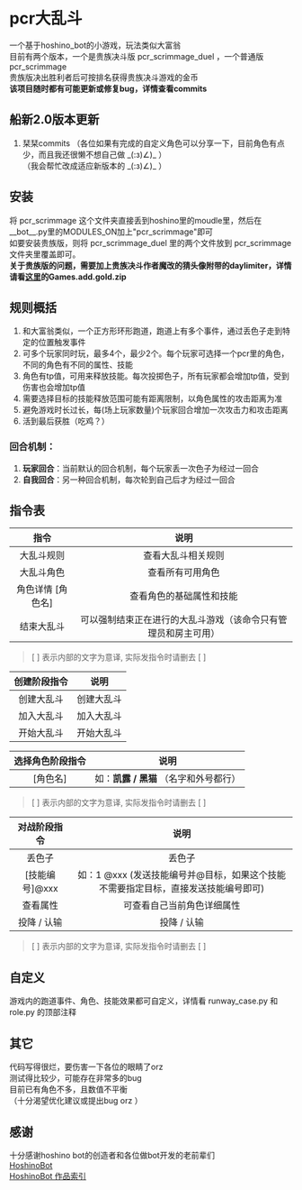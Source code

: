 <!--
 * @Author: eggggi
 * @Date: 2021-06-14 22:27:05
 * @LastEditTime: 2021-06-16 18:05:17
 * @LastEditors: Please set LastEditors
 * @Description: 模块简述
 * @FilePath: \pcr_scrimmage\README.md
-->
# pcr大乱斗
一个基于hoshino_bot的小游戏，玩法类似大富翁<br>
目前有两个版本，一个是贵族决斗版 pcr_scrimmage_duel ，一个普通版 pcr_scrimmage<br>
贵族版决出胜利者后可按排名获得贵族决斗游戏的金币<br>
**该项目随时都有可能更新或修复bug，详情查看commits**

## 船新2.0版本更新
1. 栞栞commits
（各位如果有完成的自定义角色可以分享一下，目前角色有点少，而且我还很懒不想自己做 \_(:з)∠)\_ ）<br>
（我会帮忙改成适应新版本的 \_(:з)∠)\_ ）

## 安装
将 pcr_scrimmage 这个文件夹直接丢到hoshino里的moudle里，然后在__bot__.py里的MODULES_ON加上"pcr_scrimmage"即可<br>
如要安装贵族版，则将 pcr_scrimmage_duel 里的两个文件放到 pcr_scrimmage 文件夹里覆盖即可。<br>
**关于贵族版的问题，需要加上贵族决斗作者魔改的猜头像附带的daylimiter，详情请看[这里](https://github.com/Rs794613/PcrDuel/releases)的Games.add.gold.zip**

## 规则概括
1. 和大富翁类似，一个正方形环形跑道，跑道上有多个事件，通过丢色子走到特定的位置触发事件
2. 可多个玩家同时玩，最多4个，最少2个。每个玩家可选择一个pcr里的角色，不同的角色有不同的属性、技能
3. 角色有tp值，可用来释放技能。每次投掷色子，所有玩家都会增加tp值，受到伤害也会增加tp值
4. 需要选择目标的技能释放范围可能有距离限制，以角色属性的攻击距离为准
5. 避免游戏时长过长，每(场上玩家数量)个玩家回合增加一次攻击力和攻击距离
6. 活到最后获胜（吃鸡？）
### 回合机制：
  1. **玩家回合**：当前默认的回合机制，每个玩家丢一次色子为经过一回合
  2. **自我回合**：另一种回合机制，每次轮到自己后才为经过一回合

## 指令表

|       指令        |                             说明                             |
| :---------------: | :----------------------------------------------------------: |
|    大乱斗规则     |                      查看大乱斗相关规则                      |
|    大乱斗角色     |                       查看所有可用角色                       |
| 角色详情 [角色名] |                   查看角色的基础属性和技能                   |
|    结束大乱斗     | 可以强制结束正在进行的大乱斗游戏（该命令只有管理员和房主可用） |
> [  ] 表示内部的文字为意译, 实际发指令时请删去 [  ]

| 创建阶段指令 |    说明    |
| :----------: | :--------: |
|  创建大乱斗  | 创建大乱斗 |
|  加入大乱斗  | 加入大乱斗 |
|  开始大乱斗  | 开始大乱斗 |

| 选择角色阶段指令 |                  说明                  |
| :--------------: | :------------------------------------: |
|     [角色名]     | 如：**凯露 / 黑猫** （名字和外号都行） |

> [  ] 表示内部的文字为意译, 实际发指令时请删去 [  ]

|  对战阶段指令  |                             说明                             |
| :------------: | :----------------------------------------------------------: |
|     丢色子     |                            丢色子                            |
| [技能编号]@xxx | 如：1 @xxx   (发送技能编号并@目标，如果这个技能不需要指定目标，直接发送技能编号即可) |
|    查看属性    |                  可查看自己当前角色详细属性                  |
|  投降 / 认输   |                         投降 / 认输                          |

> [  ] 表示内部的文字为意译, 实际发指令时请删去 [  ]

## 自定义
游戏内的跑道事件、角色、技能效果都可自定义，详情看 runway_case.py 和 role.py 的顶部注释<br>

## 其它
代码写得很烂，要伤害一下各位的眼睛了orz<br>
测试得比较少，可能存在非常多的bug<br>
目前已有角色不多，且数值不平衡<br>
（十分渴望优化建议或提出bug orz ）

## 感谢
十分感谢hoshino bot的创造者和各位做bot开发的老前辈们<br>
[HoshinoBot](https://github.com/Ice-Cirno/HoshinoBot)<br>
[HoshinoBot 作品索引](https://github.com/pcrbot/HoshinoBot-plugins-index)

